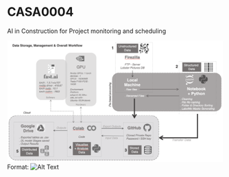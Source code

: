 # CASA0004
AI in Construction for Project monitoring and scheduling

![GitHub Logo](/Workflow.png)
Format: ![Alt Text](url)
